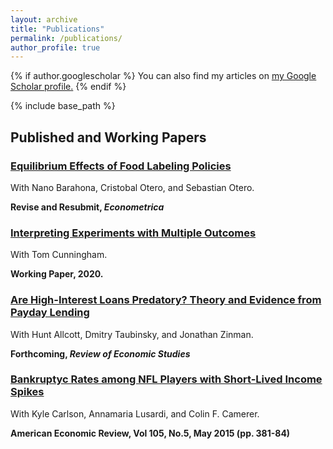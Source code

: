 ```yaml
---
layout: archive
title: "Publications"
permalink: /publications/
author_profile: true
---
```


{% if author.googlescholar %}
  You can also find my articles on <u><a href="{{author.googlescholar}}">my Google Scholar profile</a>.</u>
{% endif %}

{% include base_path %}

## Published and Working Papers

### [Equilibrium Effects of Food Labeling Policies](../files/foodlabels.pdf)

With Nano Barahona, Cristobal Otero, and Sebastian Otero.

**Revise and Resubmit, _Econometrica_**

### [Interpreting Experiments with Multiple Outcomes](../files/InterpretingExperiments.pdf)

With Tom Cunningham.

**Working Paper, 2020.**

### [Are High-Interest Loans Predatory? Theory and Evidence from Payday Lending](../files/Payday.pdf)

With Hunt Allcott, Dmitry Taubinsky, and Jonathan Zinman. 

**Forthcoming, _Review of Economic Studies_**

### [Bankruptyc Rates among NFL Players with Short-Lived Income Spikes](https://www.aeaweb.org/articles?id=10.1257/aer.p20151038)

With Kyle Carlson, Annamaria Lusardi, and Colin F. Camerer. 

**American Economic Review, Vol 105, No.5, May 2015 (pp. 381-84)**

